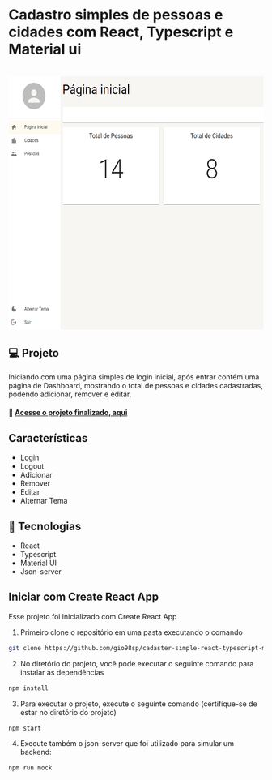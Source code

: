 # Cadastro simples de pessoas e cidades com React, Typescript e Material ui

<br />

<div align='center' >
  <img src="./public/screenshot.png" width='600px' height='500px' />
</div>

## 💻 Projeto

Iniciando com uma página simples de login inicial, após entrar contém uma página de Dashboard, mostrando o total de pessoas e cidades cadastradas, podendo adicionar, remover e editar.

#### :link: [Acesse o projeto finalizado, aqui](https://gio98sp.github.io/devLinks/)

## Características

- Login
- Logout
- Adicionar
- Remover
- Editar
- Alternar Tema

## 🚀 Tecnologias

- React
- Typescript
- Material UI
- Json-server

## Iniciar com Create React App

Esse projeto foi inicializado com Create React App

1. Primeiro clone o repositório em uma pasta executando o comando

```bash
git clone https://github.com/gio98sp/cadaster-simple-react-typescript-material-ui.git
```

2. No diretório do projeto, você pode executar o seguinte comando para instalar as dependências

```bash
npm install
```

3. Para executar o projeto, execute o seguinte comando (certifique-se de estar no diretório do projeto)

```bash
npm start
```

4. Execute também o json-server que foi utilizado para simular um backend:

```bash
npm run mock
```

